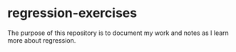 # regression-exercises

The purpose of this repository is to document my work and notes as I learn more about regression.


